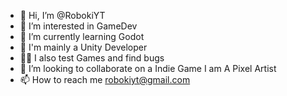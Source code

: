 - 👋 Hi, I’m @RobokiYT
- 👀 I’m interested in GameDev
- 🌱 I’m currently learning Godot
- 🦄 I'm mainly a Unity Developer
- 🐱‍🚀 I also test Games and find bugs
- 💞️ I’m looking to collaborate on a Indie Game I am A Pixel Artist
- 📫 How to reach me robokiyt@gmail.com

<!---
RobokiYT/RobokiYT is a ✨ special ✨ repository because its `README.md` (this file) appears on your GitHub profile.
You can click the Preview link to take a look at your changes.
--->

